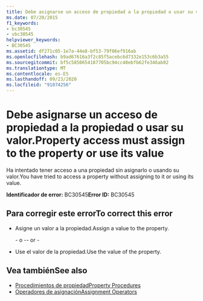 ```yaml
---
title: Debe asignarse un acceso de propiedad a la propiedad o usar su valor.
ms.date: 07/20/2015
f1_keywords:
- bc30545
- vbc30545
helpviewer_keywords:
- BC30545
ms.assetid: df271c05-1e7a-44e8-bf53-79f06ef916ab
ms.openlocfilehash: b9ad67616a3f2c85f5acebc6d7332e153c6b3a55
ms.sourcegitcommit: bf5c5850654187705bc94cc40ebfb62fe346ab02
ms.translationtype: MT
ms.contentlocale: es-ES
ms.lasthandoff: 09/23/2020
ms.locfileid: "91074256"
---
```

# <a name="property-access-must-assign-to-the-property-or-use-its-value"></a><span data-ttu-id="249ce-102">Debe asignarse un acceso de propiedad a la propiedad o usar su valor.</span><span class="sxs-lookup"><span data-stu-id="249ce-102">Property access must assign to the property or use its value</span></span>

<span data-ttu-id="249ce-103">Ha intentado tener acceso a una propiedad sin asignarlo o usando su valor.</span><span class="sxs-lookup"><span data-stu-id="249ce-103">You have tried to access a property without assigning to it or using its value.</span></span>
  
 <span data-ttu-id="249ce-104">**Identificador de error:** BC30545</span><span class="sxs-lookup"><span data-stu-id="249ce-104">**Error ID:** BC30545</span></span>  
  
## <a name="to-correct-this-error"></a><span data-ttu-id="249ce-105">Para corregir este error</span><span class="sxs-lookup"><span data-stu-id="249ce-105">To correct this error</span></span>  
  
- <span data-ttu-id="249ce-106">Asigne un valor a la propiedad.</span><span class="sxs-lookup"><span data-stu-id="249ce-106">Assign a value to the property.</span></span>  
  
     <span data-ttu-id="249ce-107">\- o -</span><span class="sxs-lookup"><span data-stu-id="249ce-107">\- or -</span></span>  
  
- <span data-ttu-id="249ce-108">Use el valor de la propiedad.</span><span class="sxs-lookup"><span data-stu-id="249ce-108">Use the value of the property.</span></span>  
  
## <a name="see-also"></a><span data-ttu-id="249ce-109">Vea también</span><span class="sxs-lookup"><span data-stu-id="249ce-109">See also</span></span>

- [<span data-ttu-id="249ce-110">Procedimientos de propiedad</span><span class="sxs-lookup"><span data-stu-id="249ce-110">Property Procedures</span></span>](../programming-guide/language-features/procedures/property-procedures.md)
- [<span data-ttu-id="249ce-111">Operadores de asignación</span><span class="sxs-lookup"><span data-stu-id="249ce-111">Assignment Operators</span></span>](../language-reference/operators/assignment-operators.md)
